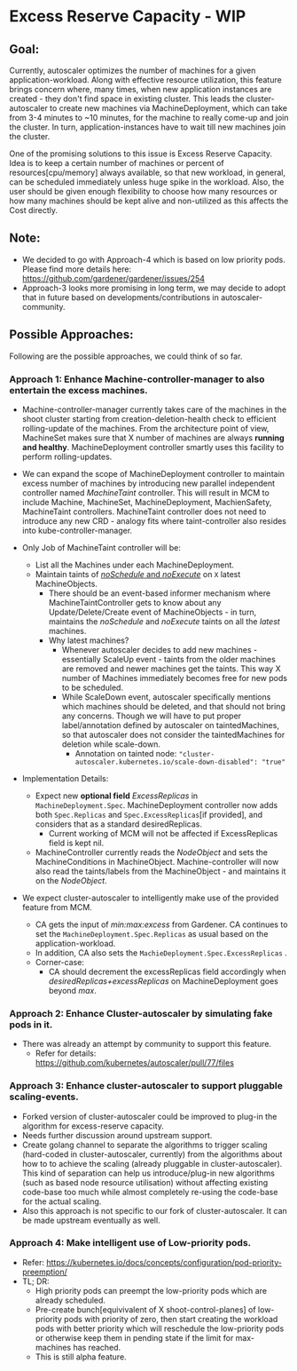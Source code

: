 # Excess Reserve Capacity - WIP

## Goal:
Currently, autoscaler optimizes the number of machines for a given application-workload. Along with effective resource utilization, this feature brings concern where, many times, when new application instances are created - they don't find space in existing cluster. This leads the cluster-autoscaler to create new machines via MachineDeployment, which can take from 3-4 minutes to ~10 minutes, for the machine to really come-up and join the cluster. In turn, application-instances have to wait till new machines join the cluster.

One of the promising solutions to this issue is Excess Reserve Capacity. Idea is to keep a certain number of machines or percent of resources[cpu/memory] always available, so that new workload, in general, can be scheduled immediately unless huge spike in the workload. Also, the user should be given enough flexibility to choose how many resources or how many machines should be kept alive and non-utilized as this affects the Cost directly.

## Note:
* We decided to go with Approach-4 which is based on low priority pods. Please find more details here: https://github.com/gardener/gardener/issues/254
* Approach-3 looks more promising in long term, we may decide to adopt that in future based on developments/contributions in autoscaler-community. 

## Possible Approaches:
Following are the possible approaches, we could think of so far.

### Approach 1: Enhance Machine-controller-manager to also entertain the excess machines.
* Machine-controller-manager currently takes care of the machines in the shoot cluster starting from creation-deletion-health check to efficient rolling-update of the machines. From the architecture point of view, MachineSet makes sure that X number of machines are always **running and healthy**. MachineDeployment controller smartly uses this facility to perform rolling-updates.

* We can expand the scope of MachineDeployment controller to maintain excess number of machines by introducing new parallel independent controller named *MachineTaint* controller. This will result in MCM to include Machine, MachineSet, MachineDeployment, MachienSafety, MachineTaint controllers. MachineTaint controller does not need to introduce any new CRD - analogy fits where taint-controller also resides into kube-controller-manager.

* Only Job of MachineTaint controller will be:
    * List all the Machines under each MachineDeployment.
    * Maintain taints of [*noSchedule* and *noExecute*](https://kubernetes.io/docs/concepts/configuration/taint-and-toleration/) on `X` latest MachineObjects.
        * There should be an event-based informer mechanism where MachineTaintController gets to know about any Update/Delete/Create event of MachineObjects - in turn, maintains the *noSchedule* and *noExecute* taints on all the *latest* machines.
        * Why latest machines?
            * Whenever autoscaler decides to add new machines - essentially ScaleUp event - taints from the older machines are removed and newer machines get the taints. This way X number of Machines immediately becomes free for new pods to be scheduled.
            * While ScaleDown event, autoscaler specifically mentions which machines should be deleted, and that should not bring any concerns. Though we will have to put proper label/annotation defined by autoscaler on taintedMachines, so that autoscaler does not consider the taintedMachines for deletion while scale-down.
                * Annotation on tainted node: `"cluster-autoscaler.kubernetes.io/scale-down-disabled": "true"`
* Implementation Details:
    * Expect new **optional field** *ExcessReplicas* in `MachineDeployment.Spec`. MachineDeployment controller now adds both `Spec.Replicas` and `Spec.ExcessReplicas`[if provided], and considers that as a standard desiredReplicas.
        * Current working of MCM will not be affected if ExcessReplicas field is kept nil.
    * MachineController currently reads the *NodeObject* and sets the MachineConditions in MachineObject. Machine-controller will now also read the taints/labels from the MachineObject - and maintains it on the *NodeObject*.

* We expect cluster-autoscaler to intelligently make use of the provided feature from MCM.
    * CA gets the input of *min:max:excess* from Gardener. CA continues to set the `MachineDeployment.Spec.Replicas` as usual based on the application-workload.
    * In addition, CA also sets the `MachieDeployment.Spec.ExcessReplicas` .
    * Corner-case:
        * CA should decrement the excessReplicas field accordingly when *desiredReplicas+excessReplicas* on MachineDeployment goes beyond *max*.


### Approach 2: Enhance Cluster-autoscaler by simulating fake pods in it.
* There was already an attempt by community to support this feature.
    * Refer for details: https://github.com/kubernetes/autoscaler/pull/77/files

### Approach 3: Enhance cluster-autoscaler to support pluggable scaling-events.
* Forked version of cluster-autoscaler could be improved to plug-in the algorithm for excess-reserve capacity.
* Needs further discussion around upstream support.
* Create golang channel to separate the algorithms to trigger scaling (hard-coded in cluster-autoscaler, currently) from the algorithms about how to to achieve the scaling (already pluggable in cluster-autoscaler). This kind of separation can help us introduce/plug-in new algorithms (such as based node resource utilisation) without affecting existing code-base too much while almost completely re-using the code-base for the actual scaling.
* Also this approach is not specific to our fork of cluster-autoscaler. It can be made upstream eventually as well.

### Approach 4: Make intelligent use of Low-priority pods.
* Refer: https://kubernetes.io/docs/concepts/configuration/pod-priority-preemption/
* TL; DR:
    * High priority pods can preempt the low-priority pods which are already scheduled.
    * Pre-create bunch[equivivalent of X shoot-control-planes] of low-priority pods with priority of zero, then start creating the workload pods with better priority which will reschedule the low-priority pods or otherwise keep them in pending state if the limit for max-machines has reached.
    * This is still alpha feature.
